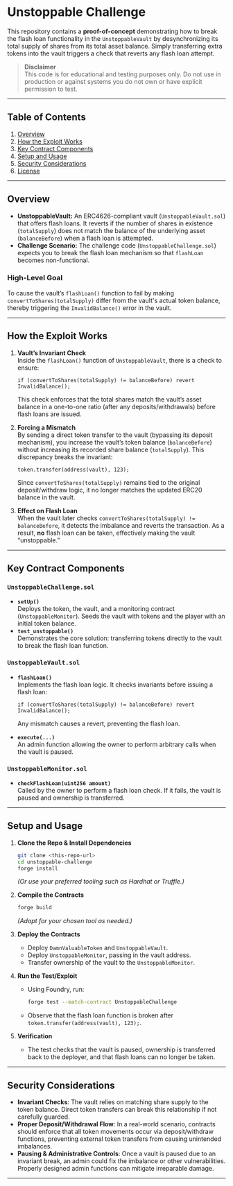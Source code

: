 # Unstoppable Challenge

This repository contains a **proof-of-concept** demonstrating how to break the flash loan functionality in the `UnstoppableVault` by desynchronizing its total supply of shares from its total asset balance. Simply transferring extra tokens into the vault triggers a check that reverts any flash loan attempt.

> **Disclaimer**  
> This code is for educational and testing purposes only. Do not use in production or against systems you do not own or have explicit permission to test.

---

## Table of Contents

1. [Overview](#overview)  
2. [How the Exploit Works](#how-the-exploit-works)  
3. [Key Contract Components](#key-contract-components)  
4. [Setup and Usage](#setup-and-usage)  
5. [Security Considerations](#security-considerations)  
6. [License](#license)

---

## Overview

- **UnstoppableVault:** An ERC4626-compliant vault (`UnstoppableVault.sol`) that offers flash loans. It reverts if the number of shares in existence (`totalSupply`) does not match the balance of the underlying asset (`balanceBefore`) when a flash loan is attempted.  
- **Challenge Scenario:** The challenge code (`UnstoppableChallenge.sol`) expects you to break the flash loan mechanism so that `flashLoan` becomes non-functional.  

### High-Level Goal

To cause the vault’s `flashLoan()` function to fail by making `convertToShares(totalSupply)` differ from the vault's actual token balance, thereby triggering the `InvalidBalance()` error in the vault.

---

## How the Exploit Works

1. **Vault’s Invariant Check**  
   Inside the `flashLoan()` function of `UnstoppableVault`, there is a check to ensure:  
   ```solidity
   if (convertToShares(totalSupply) != balanceBefore) revert InvalidBalance();
   ```  
   This check enforces that the total shares match the vault’s asset balance in a one-to-one ratio (after any deposits/withdrawals) before flash loans are issued.

2. **Forcing a Mismatch**  
   By sending a direct token transfer to the vault (bypassing its deposit mechanism), you increase the vault’s token balance (`balanceBefore`) without increasing its recorded share balance (`totalSupply`). This discrepancy breaks the invariant:
   ```solidity
   token.transfer(address(vault), 123);
   ```
   Since `convertToShares(totalSupply)` remains tied to the original deposit/withdraw logic, it no longer matches the updated ERC20 balance in the vault.

3. **Effect on Flash Loan**  
   When the vault later checks `convertToShares(totalSupply) != balanceBefore`, it detects the imbalance and reverts the transaction. As a result, **no** flash loan can be taken, effectively making the vault “unstoppable.”

---

## Key Contract Components

### `UnstoppableChallenge.sol`

- **`setUp()`**  
  Deploys the token, the vault, and a monitoring contract (`UnstoppableMonitor`). Seeds the vault with tokens and the player with an initial token balance.  
- **`test_unstoppable()`**  
  Demonstrates the core solution: transferring tokens directly to the vault to break the flash loan function.

### `UnstoppableVault.sol`

- **`flashLoan()`**  
  Implements the flash loan logic. It checks invariants before issuing a flash loan:
  ```solidity
  if (convertToShares(totalSupply) != balanceBefore) revert InvalidBalance();
  ```
  Any mismatch causes a revert, preventing the flash loan.

- **`execute(...)`**  
  An admin function allowing the owner to perform arbitrary calls when the vault is paused.

### `UnstoppableMonitor.sol`

- **`checkFlashLoan(uint256 amount)`**  
  Called by the owner to perform a flash loan check. If it fails, the vault is paused and ownership is transferred.

---

## Setup and Usage

1. **Clone the Repo & Install Dependencies**  
   ```bash
   git clone <this-repo-url>
   cd unstoppable-challenge
   forge install
   ```
   *(Or use your preferred tooling such as Hardhat or Truffle.)*

2. **Compile the Contracts**  
   ```bash
   forge build
   ```
   *(Adapt for your chosen tool as needed.)*

3. **Deploy the Contracts**  
   - Deploy `DamnValuableToken` and `UnstoppableVault`.  
   - Deploy `UnstoppableMonitor`, passing in the vault address.  
   - Transfer ownership of the vault to the `UnstoppableMonitor`.

4. **Run the Test/Exploit**  
   - Using Foundry, run:
     ```bash
     forge test --match-contract UnstoppableChallenge
     ```
   - Observe that the flash loan function is broken after `token.transfer(address(vault), 123);`.

5. **Verification**  
   - The test checks that the vault is paused, ownership is transferred back to the deployer, and that flash loans can no longer be taken.

---

## Security Considerations

- **Invariant Checks**: The vault relies on matching share supply to the token balance. Direct token transfers can break this relationship if not carefully guarded.  
- **Proper Deposit/Withdrawal Flow**: In a real-world scenario, contracts should enforce that all token movements occur via deposit/withdraw functions, preventing external token transfers from causing unintended imbalances.  
- **Pausing & Administrative Controls**: Once a vault is paused due to an invariant break, an admin could fix the imbalance or other vulnerabilities. Properly designed admin functions can mitigate irreparable damage.

---